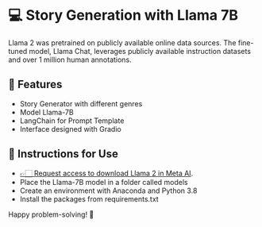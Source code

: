 # 💻 Story Generation with Llama 7B 

Llama 2 was pretrained on publicly available online data sources.
The fine-tuned model, Llama Chat, leverages publicly available instruction datasets and over 1 million human annotations.

## 🎯 Features

- Story Generator with different genres 
- Model Llama-7B
- LangChain for Prompt Template
- Interface designed with Gradio

## 📝 Instructions for Use

- [👉🏻 Request access to download Llama 2 in Meta AI](https://ai.meta.com/resources/models-and-libraries/llama-downloads/).
- Place the Llama-7B model in a folder called models
- Create an environment with Anaconda and Python 3.8 
- Install the packages from requirements.txt

Happy problem-solving! 🎉

